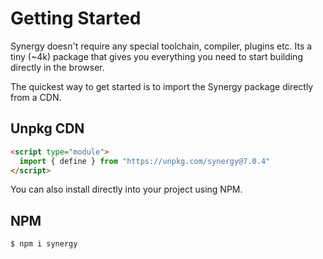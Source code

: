 <head>
  <title>Getting started | Synergy JS</title>
</head>

# Getting Started

Synergy doesn't require any special toolchain, compiler, plugins etc. Its a tiny (~4k) package that gives you everything you need to start building directly in the browser.

The quickest way to get started is to import the Synergy package directly from a CDN.

## Unpkg CDN

```html
<script type="module">
  import { define } from "https://unpkg.com/synergy@7.0.4"
</script>
```

You can also install directly into your project using NPM.

## NPM

```bash
$ npm i synergy
```
